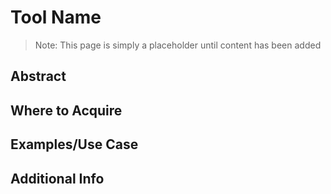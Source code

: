 Tool Name
========

>Note: This page is simply a placeholder until content has been added


Abstract
--------

Where to Acquire
---------


Examples/Use Case
---------


Additional Info
--------------
